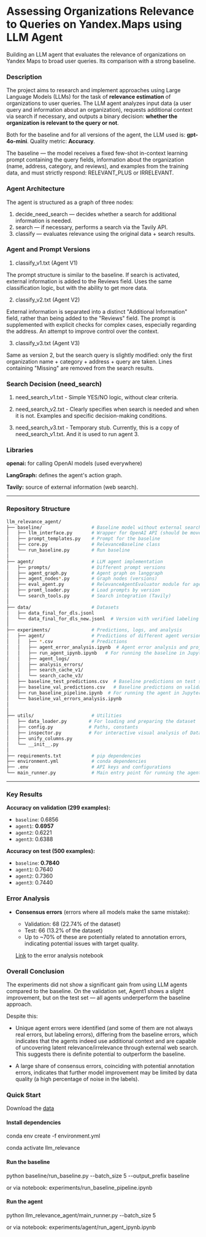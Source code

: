 # Assessing Organizations Relevance to Queries on Yandex.Maps using LLM Agent


Building an LLM agent that evaluates the relevance of organizations on Yandex Maps to broad user queries. Its comparison with a strong baseline.



### Description

The project aims to research and implement approaches using Large Language Models (LLMs) for the task of **relevance estimation** of organizations to user queries.
The LLM agent analyzes input data (a user query and information about an organization), requests additional context via search if necessary, and outputs a binary decision: **whether the organization is relevant to the query or not**.

Both for the baseline and for all versions of the agent, the LLM used is: **gpt-4o-mini**. Quality metric: **Accuracy**.

The baseline — the model receives a fixed few-shot in-context learning prompt containing the query fields, information about the organization (name, address, category, and reviews), and examples from the training data, and must strictly respond: RELEVANT_PLUS or IRRELEVANT.

### Agent Architecture

The agent is structured as a graph of three nodes:

1)  decide_need_search — decides whether a search for additional information is needed.
2)   search — if necessary, performs a search via the Tavily API.
3)  classify — evaluates relevance using the original data + search results.

### Agent and Prompt Versions

1) classify_v1.txt (Agent V1)

The prompt structure is similar to the baseline.
If search is activated, external information is added to the Reviews field.
Uses the same classification logic, but with the ability to get more data.

2) classify_v2.txt (Agent V2)

External information is separated into a distinct "Additional Information" field, rather than being added to the "Reviews" field.
The prompt is supplemented with explicit checks for complex cases, especially regarding the address. An attempt to improve control over the context.

3) classify_v3.txt (Agent V3)

Same as version 2, but the search query is slightly modified: only the first organization name + category + address + query are taken. Lines containing "Missing" are removed from the search results.

### Search Decision (need_search)

1) need_search_v1.txt - Simple YES/NO logic, without clear criteria.

2) need_search_v2.txt - Clearly specifies when search is needed and when it is not. Examples and specific decision-making conditions.

3) need_search_v3.txt - Temporary stub. Currently, this is a copy of need_search_v1.txt. And it is used to run agent 3.

### Libraries
**openai:** for calling OpenAI models (used everywhere)

**LangGraph:** defines the agent's action graph.

**Tavily:** source of external information (web search).

---
### Repository Structure

```bash
llm_relevance_agent/
├── baseline/                  # Baseline model without external search engine
│   ├── llm_interface.py       # Wrapper for OpenAI API (should be moved to utils)
│   ├── prompt_templates.py    # Prompt for the baseline
│   ├── core.py                # RelevanceBaseline class
│   └── run_baseline.py        # Run baseline
│
├── agent/                     # LLM agent implementation
│   ├── prompts/               # Different prompt versions
│   ├── agent_graph.py         # Agent graph on langgraph
│   ├── agent_nodes*.py        # Graph nodes (versions)
│   ├── eval_agent.py          # RelevanceAgentEvaluator module for agent evaluation
│   ├── promt_loader.py        # Load prompts by version
│   └── search_tools.py        # Search integration (Tavily)
│
├── data/                      # Datasets
│   ├── data_final_for_dls.jsonl
│   └── data_final_for_dls_new.jsonl  # Version with verified labeling
│
├── experiments/               # Predictions, logs, and analysis
│   ├── agent/                 # Predictions of different agent versions
│   │   ├── *.csv              # Predictions
│   │   ├── agent_error_analysis.ipynb  # Agent error analysis and project conclusions
│   │   ├── run_agent_ipynb.ipynb   # For running the baseline in Jupyter Notebook. Run results are saved.
│   │   ├── agent_logs/
│   │   ├── analysis_errors/
│   │   ├── search_cache_v1/
│   │   └── search_cache_v3/
│   ├── baseline_test_predictions.csv  # Baseline predictions on test set
│   ├── baseline_val_predictions.csv   # Baseline predictions on validation set
│   ├── run_baseline_pipeline.ipynb  # For running the agent in Jupyter Notebook
│   └── baseline_val_errors_analysis.ipynb
│
│
├── utils/                     # Utilities
│   ├── data_loader.py        # For loading and preparing the dataset
│   ├── config.py             # Paths, constants
│   ├── inspector.py          # For interactive visual analysis of DataFrame rows with model predictions
│   ├── unify_columns.py
│   └── __init__.py
│
├── requirements.txt           # pip dependencies
├── environment.yml            # conda dependencies
├── .env                       # API keys and configurations
└── main_runner.py             # Main entry point for running the agent (building the graph, running on data, evaluation, and saving predictions)
```

---

### Key Results

**Accuracy on validation (299 examples):**

* `baseline`: 0.6856
* `agent1`: **0.6957**
* `agent2`: 0.6221
* `agent3`: 0.6388

**Accuracy on test (500 examples):**

* `baseline`: **0.7840**
* `agent1`: 0.7640
* `agent2`: 0.7360
* `agent3`: 0.7440

### Error Analysis

* **Consensus errors** (errors where all models make the same mistake):
  * Validation: 68 (22.74% of the dataset)
  * Test: 66 (13.2% of the dataset)
  * Up to ~70% of these are potentially related to annotation errors, indicating potential issues with target quality.

  [Link](https://github.com/uliana108u/YandexMaps_LLM_agent/blob/main/experiments/agent/agent_error_analysis.ipynb#) to the error analysis notebook


### Overall Conclusion

The experiments did not show a significant gain from using LLM agents compared to the baseline.
On the validation set, Agent1 shows a slight improvement, but on the test set — all agents underperform the baseline approach.

Despite this:

* Unique agent errors were identified (and some of them are not always real errors, but labeling errors), differing from the baseline errors, which indicates that the agents indeed use additional context and are capable of uncovering latent relevance/irrelevance through external web search. This suggests there is definite potential to outperform the baseline.

* A large share of consensus errors, coinciding with potential annotation errors, indicates that further model improvement may be limited by data quality (a high percentage of noise in the labels).

### Quick Start

Download the [data](https://drive.google.com/file/d/1WADIWzvNcQTA6X4FGYKV6f0m1z0URYhj/view?usp=sharing)

#### Install dependencies

conda env create -f environment.yml

conda activate llm_relevance

#### Run the baseline
python baseline/run_baseline.py --batch_size 5 --output_prefix baseline

or via notebook:
experiments/run_baseline_pipeline.ipynb

#### Run the agent
python llm_relevance_agent/main_runner.py --batch_size 5

or via notebook:
experiments/agent/run_agent_ipynb.ipynb





